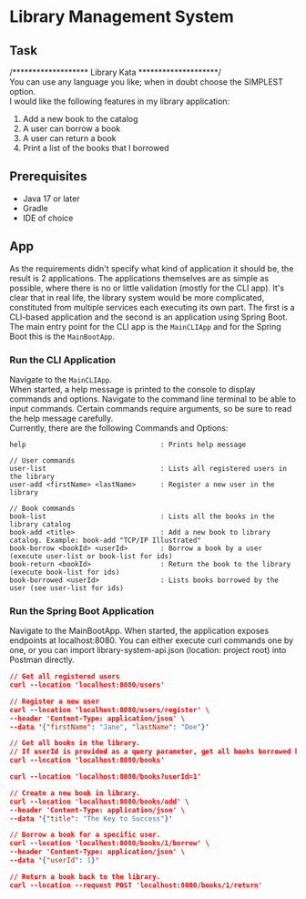 # Library Management System

## Task

/******************* Library Kata ********************/  
You can use any language you like; when in doubt choose the SIMPLEST option.  
I would like the following features in my library application:

1. Add a new book to the catalog
2. A user can borrow a book
3. A user can return a book
4. Print a list of the books that I borrowed

## Prerequisites

- Java 17 or later
- Gradle
- IDE of choice

## App

As the requirements didn't specify what kind of application it should be, the result is 2 applications. The applications
themselves are as simple as possible, where there is no or little validation (mostly for the CLI app). It's clear that
in real
life, the library system would be more complicated, constituted from multiple services each executing its own part.
The first is a CLI-based application and the second is an application using Spring Boot.  
The main entry point for the CLI app is the `MainCLIApp` and for the Spring Boot this is the `MainBootApp`.

### Run the CLI Application

Navigate to the `MainCLIApp`.  
When started, a help message is printed to the console to display commands and options. Navigate to the command line
terminal to be able to input commands. Certain commands require arguments, so be sure to read the help message
carefully.  
Currently, there are the following Commands and Options:

```text
help                                 : Prints help message

// User commands
user-list                            : Lists all registered users in the library
user-add <firstName> <lastName>      : Register a new user in the library

// Book commands
book-list                            : Lists all the books in the library catalog
book-add <title>                     : Add a new book to library catalog. Example: book-add "TCP/IP Illustrated"
book-borrow <bookId> <userId>        : Borrow a book by a user (execute user-list or book-list for ids)
book-return <bookId>                 : Return the book to the library (execute book-list for ids)
book-borrowed <userId>               : Lists books borrowed by the user (see user-list for ids)
```

### Run the Spring Boot Application

Navigate to the MainBootApp.
When started, the application exposes endpoints at localhost:8080.
You can either execute curl commands one by one, or you can import library-system-api.json (location: project root) into
Postman directly.

```json
// Get all registered users
curl --location 'localhost:8080/users'

// Register a new user
curl --location 'localhost:8080/users/register' \
--header 'Content-Type: application/json' \
--data '{"firstName": "Jane", "lastName": "Doe"}'

// Get all books in the library.
// If userId is provided as a query parameter, get all books borrowed by this user.
curl --location 'localhost:8080/books'

curl --location 'localhost:8080/books?userId=1'

// Create a new book in library.
curl --location 'localhost:8080/books/add' \
--header 'Content-Type: application/json' \
--data '{"title": "The Key to Success"}'

// Borrow a book for a specific user.
curl --location 'localhost:8080/books/1/borrow' \
--header 'Content-Type: application/json' \
--data '{"userId": 1}'

// Return a book back to the library.
curl --location --request POST 'localhost:8080/books/1/return'
```